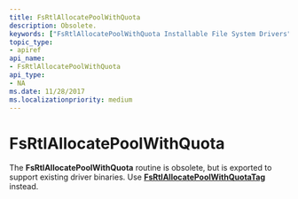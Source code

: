 ```yaml
---
title: FsRtlAllocatePoolWithQuota
description: Obsolete.
keywords: ["FsRtlAllocatePoolWithQuota Installable File System Drivers"]
topic_type:
- apiref
api_name:
- FsRtlAllocatePoolWithQuota
api_type:
- NA
ms.date: 11/28/2017
ms.localizationpriority: medium
---
```


# FsRtlAllocatePoolWithQuota





The **FsRtlAllocatePoolWithQuota** routine is obsolete, but is exported to support existing driver binaries. Use [**FsRtlAllocatePoolWithQuotaTag**](/windows-hardware/drivers/ddi/ntifs/nf-ntifs-fsrtlallocatepoolwithquotatag) instead.

 

